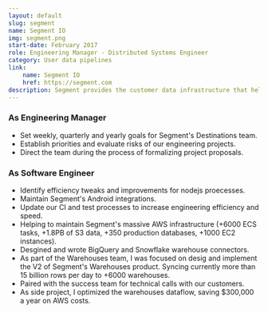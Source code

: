 ```yaml
---
layout: default
slug: segment
name: Segment IO
img: segment.png
start-date: February 2017
role: Engineering Manager - Distributed Systems Engineer
category: User data pipelines
link:
    name: Segment IO
    href: https://segment.com
description: Segment provides the customer data infrastructure that helps businesses put their customers first.
---
```


### As Engineering Manager

- Set weekly, quarterly and yearly goals for Segment's Destinations team.
- Establish priorities and evaluate risks of our engineering projects.
- Direct the team during the process of formalizing project proposals. 

### As Software Engineer

- Identify efficiency tweaks and improvements for nodejs proecesses. 
- Maintain Segment's Android integrations.
- Update our CI and test processes to increase engineering efficiency and speed.
- Helping to maintain Segment's massive AWS infrastructure (+6000 ECS tasks, +1.8PB of S3 data, +350 production databases, +1000 EC2 instances).
- Desgined and wrote BigQuery and Snowflake warehouse connectors.
- As part of the Warehouses team, I was focused on desig and implement the V2 of Segment's Warehouses product. Syncing currently more than 15 billion rows per day to +6000 warehouses.
- Paired with the success team for technical calls with our customers. 
- As side project, I optimized the warehouses dataflow, saving $300,000 a year on AWS costs.
